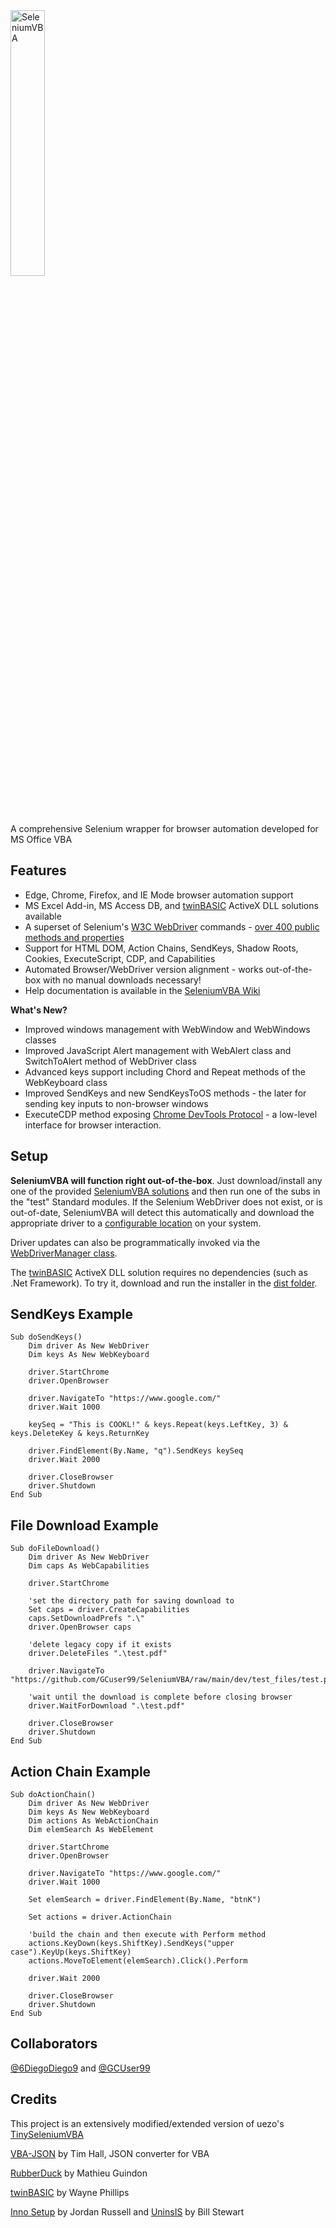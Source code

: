 <img src="https://github.com/GCuser99/SeleniumVBA/blob/main/dev/logo/logo.png" alt="SeleniumVBA" width=33% height=33%>

A comprehensive Selenium wrapper for browser automation developed for MS Office VBA

## Features

- Edge, Chrome, Firefox, and IE Mode browser automation support
- MS Excel Add-in, MS Access DB, and [twinBASIC](https://twinbasic.com/preview.html) ActiveX DLL solutions available
- A superset of Selenium's [W3C WebDriver](https://w3c.github.io/webdriver/) commands - [over 400 public methods and properties](https://github.com/GCuser99/SeleniumVBA/wiki/Object-Model-Overview)
- Support for HTML DOM, Action Chains, SendKeys, Shadow Roots, Cookies, ExecuteScript, CDP, and Capabilities
- Automated Browser/WebDriver version alignment - works out-of-the-box with no manual downloads necessary!
- Help documentation is available in the [SeleniumVBA Wiki](https://github.com/GCuser99/SeleniumVBA/wiki)

**What's New?**

- Improved windows management with WebWindow and WebWindows classes
- Improved JavaScript Alert management with WebAlert class and SwitchToAlert method of WebDriver class
- Advanced keys support including Chord and Repeat methods of the WebKeyboard class
- Improved SendKeys and new SendKeysToOS methods - the later for sending key inputs to non-browser windows
- ExecuteCDP method exposing [Chrome DevTools Protocol](https://chromedevtools.github.io/devtools-protocol/) - a low-level interface for browser interaction.

## Setup

**SeleniumVBA will function right out-of-the-box**. Just download/install any one of the provided [SeleniumVBA solutions](https://github.com/GCuser99/SeleniumVBA/tree/main/dist) and then run one of the subs in the "test" Standard modules. If the Selenium WebDriver does not exist, or is out-of-date, SeleniumVBA will detect this automatically and download the appropriate driver to a [configurable location](https://github.com/GCuser99/SeleniumVBA/wiki#advanced-customization) on your system.

Driver updates can also be programmatically invoked via the [WebDriverManager class](https://github.com/GCuser99/SeleniumVBA/wiki/Object-Model-Overview#webdrivermanager).

The [twinBASIC](https://twinbasic.com/preview.html) ActiveX DLL solution requires no dependencies (such as .Net Framework). To try it, download and run the installer in the [dist folder](https://github.com/GCuser99/SeleniumVBA/tree/main/dist).

## SendKeys Example

```vba
Sub doSendKeys()
    Dim driver As New WebDriver
    Dim keys As New WebKeyboard
    
    driver.StartChrome
    driver.OpenBrowser
    
    driver.NavigateTo "https://www.google.com/"
    driver.Wait 1000
    
    keySeq = "This is COOKL!" & keys.Repeat(keys.LeftKey, 3) & keys.DeleteKey & keys.ReturnKey
    
    driver.FindElement(By.Name, "q").SendKeys keySeq
    driver.Wait 2000
    
    driver.CloseBrowser
    driver.Shutdown
End Sub
```

## File Download Example
```vba
Sub doFileDownload()
    Dim driver As New WebDriver
    Dim caps As WebCapabilities
   
    driver.StartChrome
    
    'set the directory path for saving download to
    Set caps = driver.CreateCapabilities
    caps.SetDownloadPrefs ".\"
    driver.OpenBrowser caps
    
    'delete legacy copy if it exists
    driver.DeleteFiles ".\test.pdf"
    
    driver.NavigateTo "https://github.com/GCuser99/SeleniumVBA/raw/main/dev/test_files/test.pdf"

    'wait until the download is complete before closing browser
    driver.WaitForDownload ".\test.pdf"
    
    driver.CloseBrowser
    driver.Shutdown
End Sub
```

## Action Chain Example
```vba
Sub doActionChain()
    Dim driver As New WebDriver
    Dim keys As New WebKeyboard
    Dim actions As WebActionChain
    Dim elemSearch As WebElement
    
    driver.StartChrome
    driver.OpenBrowser
    
    driver.NavigateTo "https://www.google.com/"
    driver.Wait 1000
    
    Set elemSearch = driver.FindElement(By.Name, "btnK")
    
    Set actions = driver.ActionChain
    
    'build the chain and then execute with Perform method
    actions.KeyDown(keys.ShiftKey).SendKeys("upper case").KeyUp(keys.ShiftKey)
    actions.MoveToElement(elemSearch).Click().Perform

    driver.Wait 2000
    
    driver.CloseBrowser
    driver.Shutdown
End Sub
```
## Collaborators

[@6DiegoDiego9](https://github.com/6DiegoDiego9) and [@GCUser99](https://github.com/GCUser99)

## Credits

This project is an extensively modified/extended version of uezo's [TinySeleniumVBA](https://github.com/uezo/TinySeleniumVBA/)

[VBA-JSON](https://github.com/VBA-tools/VBA-JSON) by Tim Hall, JSON converter for VBA

[RubberDuck](https://rubberduckvba.com/) by Mathieu Guindon

[twinBASIC](https://twinbasic.com/preview.html) by Wayne Phillips

[Inno Setup](https://jrsoftware.org/isinfo.php) by Jordan Russell and [UninsIS](https://github.com/Bill-Stewart/UninsIS) by Bill Stewart



